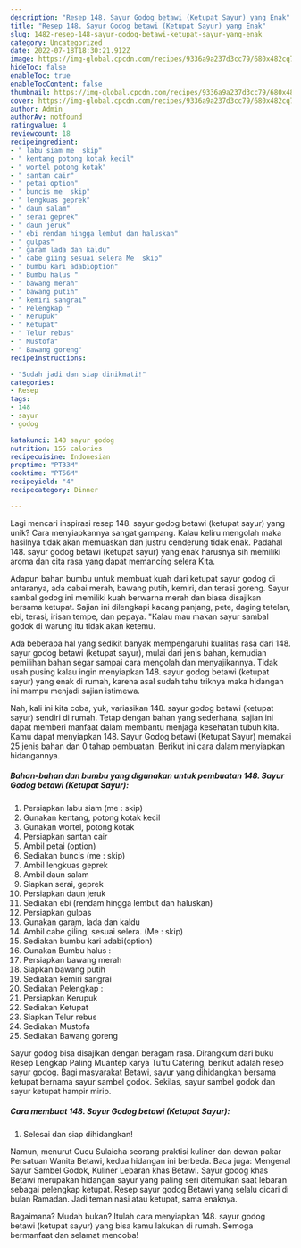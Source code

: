 ```yaml
---
description: "Resep 148. Sayur Godog betawi (Ketupat Sayur) yang Enak"
title: "Resep 148. Sayur Godog betawi (Ketupat Sayur) yang Enak"
slug: 1482-resep-148-sayur-godog-betawi-ketupat-sayur-yang-enak
category: Uncategorized
date: 2022-07-18T18:30:21.912Z
image: https://img-global.cpcdn.com/recipes/9336a9a237d3cc79/680x482cq70/148-sayur-godog-betawi-ketupat-sayur-foto-resep-utama.jpg
hideToc: false
enableToc: true
enableTocContent: false
thumbnail: https://img-global.cpcdn.com/recipes/9336a9a237d3cc79/680x482cq70/148-sayur-godog-betawi-ketupat-sayur-foto-resep-utama.jpg
cover: https://img-global.cpcdn.com/recipes/9336a9a237d3cc79/680x482cq70/148-sayur-godog-betawi-ketupat-sayur-foto-resep-utama.jpg
author: Admin
authorAv: notfound
ratingvalue: 4
reviewcount: 18
recipeingredient:
- " labu siam me  skip"
- " kentang potong kotak kecil"
- " wortel potong kotak"
- " santan cair"
- " petai option"
- " buncis me  skip"
- " lengkuas geprek"
- " daun salam"
- " serai geprek"
- " daun jeruk"
- " ebi rendam hingga lembut dan haluskan"
- " gulpas"
- " garam lada dan kaldu"
- " cabe giing sesuai selera Me  skip"
- " bumbu kari adabioption"
- " Bumbu halus "
- " bawang merah"
- " bawang putih"
- " kemiri sangrai"
- " Pelengkap "
- " Kerupuk"
- " Ketupat"
- " Telur rebus"
- " Mustofa"
- " Bawang goreng"
recipeinstructions:

- "Sudah jadi dan siap dinikmati!"
categories:
- Resep
tags:
- 148
- sayur
- godog

katakunci: 148 sayur godog 
nutrition: 155 calories
recipecuisine: Indonesian
preptime: "PT33M"
cooktime: "PT56M"
recipeyield: "4"
recipecategory: Dinner

---
```





Lagi mencari inspirasi resep 148. sayur godog betawi (ketupat sayur) yang unik? Cara menyiapkannya sangat gampang. Kalau keliru mengolah maka hasilnya tidak akan memuaskan dan justru cenderung tidak enak. Padahal 148. sayur godog betawi (ketupat sayur) yang enak harusnya sih memiliki aroma dan cita rasa yang dapat memancing selera Kita.





Adapun bahan bumbu untuk membuat kuah dari ketupat sayur godog di antaranya, ada cabai merah, bawang putih, kemiri, dan terasi goreng. Sayur sambal godog ini memiliki kuah berwarna merah dan biasa disajikan bersama ketupat. Sajian ini dilengkapi kacang panjang, pete, daging tetelan, ebi, terasi, irisan tempe, dan pepaya. &#34;Kalau mau makan sayur sambal godok di warung itu tidak akan ketemu.

Ada beberapa hal yang sedikit banyak mempengaruhi kualitas rasa dari 148. sayur godog betawi (ketupat sayur), mulai dari jenis bahan, kemudian pemilihan bahan segar sampai cara mengolah dan menyajikannya. Tidak usah pusing kalau ingin menyiapkan 148. sayur godog betawi (ketupat sayur) yang enak di rumah, karena asal sudah tahu triknya maka hidangan ini mampu menjadi sajian istimewa.






Nah, kali ini kita coba, yuk, variasikan 148. sayur godog betawi (ketupat sayur) sendiri di rumah. Tetap dengan bahan yang sederhana, sajian ini dapat memberi manfaat dalam membantu menjaga kesehatan tubuh kita. Kamu dapat menyiapkan 148. Sayur Godog betawi (Ketupat Sayur) memakai 25 jenis bahan dan 0 tahap pembuatan. Berikut ini cara dalam menyiapkan hidangannya.

<!--inarticleads1-->

##### Bahan-bahan dan bumbu yang digunakan untuk pembuatan 148. Sayur Godog betawi (Ketupat Sayur):

1. Persiapkan  labu siam (me : skip)
1. Gunakan  kentang, potong kotak kecil
1. Gunakan  wortel, potong kotak
1. Persiapkan  santan cair
1. Ambil  petai (option)
1. Sediakan  buncis (me : skip)
1. Ambil  lengkuas geprek
1. Ambil  daun salam
1. Siapkan  serai, geprek
1. Persiapkan  daun jeruk
1. Sediakan  ebi (rendam hingga lembut dan haluskan)
1. Persiapkan  gulpas
1. Gunakan  garam, lada dan kaldu
1. Ambil  cabe giĺing, sesuai selera. (Me : skip)
1. Sediakan  bumbu kari adabi(option)
1. Gunakan  Bumbu halus :
1. Persiapkan  bawang merah
1. Siapkan  bawang putih
1. Sediakan  kemiri sangrai
1. Sediakan  Pelengkap :
1. Persiapkan  Kerupuk
1. Sediakan  Ketupat
1. Siapkan  Telur rebus
1. Sediakan  Mustofa
1. Sediakan  Bawang goreng


Sayur godog bisa disajikan dengan beragam rasa. Dirangkum dari buku Resep Lengkap Paling Muantep karya Tu&#39;tu Catering, berikut adalah resep sayur godog. Bagi masyarakat Betawi, sayur yang dihidangkan bersama ketupat bernama sayur sambel godok. Sekilas, sayur sambel godok dan sayur ketupat hampir mirip. 

<!--inarticleads2-->

##### Cara membuat 148. Sayur Godog betawi (Ketupat Sayur):


1. Selesai dan siap dihidangkan!

Namun, menurut Cucu Sulaicha seorang praktisi kuliner dan dewan pakar Persatuan Wanita Betawi, kedua hidangan ini berbeda. Baca juga: Mengenal Sayur Sambel Godok, Kuliner Lebaran khas Betawi. Sayur godog khas Betawi merupakan hidangan sayur yang paling seri ditemukan saat lebaran sebagai pelengkap ketupat. Resep sayur godog Betawi yang selalu dicari di bulan Ramadan. Jadi teman nasi atau ketupat, sama enaknya. 

Bagaimana? Mudah bukan? Itulah cara menyiapkan 148. sayur godog betawi (ketupat sayur) yang bisa kamu lakukan di rumah. Semoga bermanfaat dan selamat mencoba!
